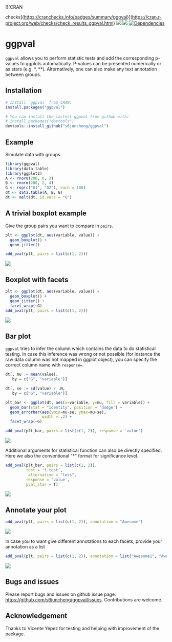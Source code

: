 <!-- badges: start --> [![CRAN
checks](https://cranchecks.info/badges/summary/ggpval)](https://cran.r-project.org/web/checks/check_results_ggpval.html)
[![](http://cranlogs.r-pkg.org/badges/last-month/ggpval?color=green)](https://cran.r-project.org/package=ggpval)
[![](https://www.r-pkg.org/badges/version/ggpval?color=green)](https://cran.r-project.org/package=ggpval)
[![Dependencies](https://tinyverse.netlify.com/badge/ggpval)](https://cran.r-project.org/package=ggpval)
<!-- badges: end -->

<!-- README.md is generated from README.Rmd. Please edit that file -->

ggpval
======

`ggpval` allows you to perform statistic tests and add the corresponding
p-values to ggplots automatically. P-values can be presented numerically
or as stars (e.g. \*, \*\*). Alternatively, one can also make any text
annotation between groups.

Installation
------------

``` r
# Install `ggpval` from CRAN:
install.packages("ggpval")

# You can install the lastest ggpval from github with:
# install.packages("devtools")
devtools::install_github("s6juncheng/ggpval")
```

Example
-------

Simulate data with groups.

``` r
library(ggpval)
library(data.table)
library(ggplot2)
A <- rnorm(200, 0, 3)
B <- rnorm(200, 2, 4)
G <- rep(c("G1", "G2"), each = 100)
dt <- data.table(A, B, G)
dt <- melt(dt, id.vars = "G")
```

A trivial boxplot example
-------------------------

Give the group pairs you want to compare in `pairs`.

``` r
plt <- ggplot(dt, aes(variable, value)) +
  geom_boxplot() +
  geom_jitter()

add_pval(plt, pairs = list(c(1, 2)))
```

![](man/figures/unnamed-chunk-3-1.png)

Boxplot with facets
-------------------

``` r
plt <- ggplot(dt, aes(variable, value)) +
  geom_boxplot() +
  geom_jitter() +
  facet_wrap(~G)
add_pval(plt, pairs = list(c(1, 2)))
```

![](man/figures/unnamed-chunk-4-1.png)

Bar plot
--------

`ggpval` tries to infer the column which contains the data to do
statistical testing. In case this inference was wrong or not possible
(for instance the raw data column was not mapped in ggplot object), you
can specify the correct column name with `response=`.

``` r
dt[, mu := mean(value),
   by = c("G", "variable")]

dt[, se := sd(value) / .N,
   by = c("G", "variable")]

plt_bar <- ggplot(dt, aes(x=variable, y=mu, fill = variable)) +
  geom_bar(stat = "identity", position = 'dodge') +
  geom_errorbar(aes(ymin=mu-se, ymax=mu+se),
                width = .2) +
  facet_wrap(~G)

add_pval(plt_bar, pairs = list(c(1, 2)), response = 'value')
```

![](man/figures/unnamed-chunk-5-1.png)

Additional arguments for statistical function can also be directly
specified. Here we also the conventional "\*" format for significance
level.

``` r
add_pval(plt_bar, pairs = list(c(1, 2)), 
         test = 't.test',
          alternative = "less",
         response = 'value',
         pval_star = T)
```

![](man/figures/unnamed-chunk-6-1.png)

Annotate your plot
------------------

``` r
add_pval(plt, pairs = list(c(1, 2)), annotation = "Awesome")
```

![](man/figures/unnamed-chunk-7-1.png)

In case you to want give different annotations to each facets, provide
your annotation as a list

``` r
add_pval(plt, pairs = list(c(1, 2)), annotation = list("Awesome1", "Awesome2"))
```

![](man/figures/unnamed-chunk-8-1.png)

Bugs and issues
---------------

Please report bugs and issues on github issue page:
<a href="https://github.com/s6juncheng/ggpval/issues" class="uri">https://github.com/s6juncheng/ggpval/issues</a>.
Contributions are welcome.

Acknowledgement
---------------

Thanks to Vicente Yépez for testing and helping with improvement of the
package.
